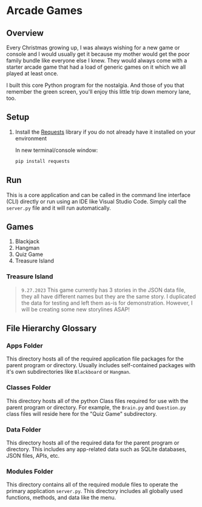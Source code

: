 # Arcade Games

## Overview

Every Christmas growing up, I was always wishing for a new game or console and I would usually get it because my mother would get the poor family bundle like everyone else I knew. They would always come with a starter arcade game that had a load of generic games on it which we all played at least once.

I built this core Python program for the nostalgia. And those of you that remember the green screen, you'll enjoy this little trip down memory lane, too.

## Setup

1. Install the [Requests]("https://pypi.org/project/requests/") library if you do not already have it installed on your environment

    In new terminal/console window:

    ```python
    pip install requests
    ```

## Run

This is a core application and can be called in the command line interface (CLI) directly or run using an IDE like Visual Studio Code. Simply call the `server.py` file and it will run automatically.

## Games

1. Blackjack
2. Hangman
3. Quiz Game
4. Treasure Island

### Treasure Island

> `9.27.2023` This game currently has 3 stories in the JSON data file, they all have different names but they are the same story. I duplicated the data for testing and left
> them as-is for demonstration. However, I will be creating some new storylines ASAP!

## File Hierarchy Glossary

### Apps Folder

This directory hosts all of the required application file packages for the parent program or directory. Usually includes self-contained packages with it's own subdirectories like `Blackboard` or `Hangman`.

### Classes Folder

This directory hosts all of the python Class files required for use with the parent program or directory. For example, the `Brain.py` and `Question.py` class files will reside here for the "Quiz Game" subdirectory.

### Data Folder

This directory hosts all of the required data for the parent program or directory. This includes any app-related data such as SQLite databases, JSON files, APIs, etc.

### Modules Folder

This directory contains all of the required module files to operate the primary application `server.py`. This directory includes all globally used functions, methods, and data like the menu.
